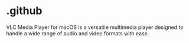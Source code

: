# .github
VLC Media Player for macOS is a versatile multimedia player designed to handle a wide range of audio and video formats with ease.
